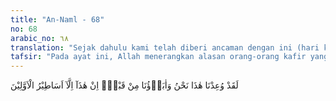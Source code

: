 ```yaml
---
title: "An-Naml - 68"
no: 68
arabic_no: ٦٨
translation: "Sejak dahulu kami telah diberi ancaman dengan ini (hari kebangkitan); kami dan nenek moyang kami. Sebenarnya ini hanyalah dongeng orang-orang terdahulu.”"
tafsir: "Pada ayat ini, Allah menerangkan alasan orang-orang kafir yang mengingkari hari Kebangkitan dengan ucapan mereka bahwa sesungguhnya mereka selalu diberi ancaman seperti itu sejak nenek moyang mereka dahulu. Itu tidak lain hanya dongengan orang dahulu kala yang sama sekali tidak berdasarkan kenyataan."
---
```


لَقَدْ وُعِدْنَا هٰذَا نَحْنُ وَاٰبَاۤؤُنَا مِنْ قَبْلُۙ اِنْ هٰذَآ اِلَّآ اَسَاطِيْرُ الْاَوَّلِيْنَ 
